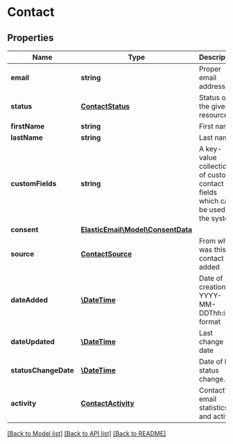 # Contact

## Properties
Name | Type | Description | Notes
------------ | ------------- | ------------- | -------------
**email** | **string** | Proper email address. | [optional] 
**status** | [**ContactStatus**](ContactStatus.md) | Status of the given resource | [optional] 
**firstName** | **string** | First name. | [optional] 
**lastName** | **string** | Last name. | [optional] 
**customFields** | **string** | A key-value collection of custom contact fields which can be used in the system. | [optional] 
**consent** | [**ElasticEmail\Model\ConsentData**](ConsentData.md) |  | [optional] 
**source** | [**ContactSource**](ContactSource.md) | From where was this contact added | [optional] 
**dateAdded** | [**\DateTime**](\DateTime.md) | Date of creation in YYYY-MM-DDThh:ii:ss format | [optional] 
**dateUpdated** | [**\DateTime**](\DateTime.md) | Last change date | [optional] 
**statusChangeDate** | [**\DateTime**](\DateTime.md) | Date of last status change. | [optional] 
**activity** | [**ContactActivity**](ContactActivity.md) | Contact&#39;s email statistics and activity | [optional] 

[[Back to Model list]](../README.md#documentation-for-models) [[Back to API list]](../README.md#documentation-for-api-endpoints) [[Back to README]](../README.md)


